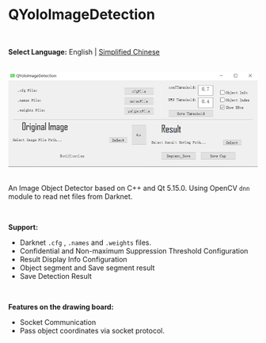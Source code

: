 # QYoloImageDetection

<br>

**Select Language:** English | [Simplified Chinese]()

<br>

<div align="center"><img src="https://github.com/marc0cheung/YOLOv4_Detection_dnnOpenCV/raw/main/CPP-Qt/QYoloImageDetection/README.assets/ImageDetectionMainpage.png" alt="ImageDetectionMainpage" width="700px"></div>

<br>

An Image Object Detector based on C++ and Qt 5.15.0. Using OpenCV `dnn` module to read net files from Darknet. 

<br>

**Support:**

- Darknet `.cfg` , `.names` and `.weights` files.
- Confidential and Non-maximum Suppression Threshold Configuration
- Result Display Info Configuration
- Object segment and Save segment result
- Save Detection Result

<br>

**Features on the drawing board:**

- Socket Communication
- Pass object coordinates via socket protocol.

<br>